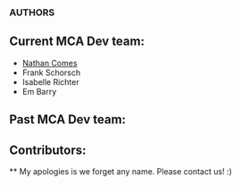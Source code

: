 ### AUTHORS


## Current MCA Dev team:
- [Nathan Comes](https://github.com/ncomes/)
- Frank Schorsch
- Isabelle Richter
- Em Barry

## Past MCA Dev team:  


## Contributors:  



** My apologies is we forget any name. Please contact us! :)  



